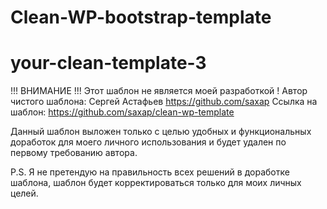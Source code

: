 # Clean-WP-bootstrap-template
# your-clean-template-3

!!! ВНИМАНИЕ !!!
Этот шаблон не является моей разработкой ! 
Автор чистого шаблона: Сергей Астафьев https://github.com/saxap
Ссылка на шаблон: https://github.com/saxap/clean-wp-template

Данный шаблон выложен только с целью удобных и функциональных доработок для моего личного использования и будет удален по первому требованию автора.

P.S. Я не претендую на правильность всех решений в доработке шаблона, шаблон будет корректироваться только для моих личных целей.
